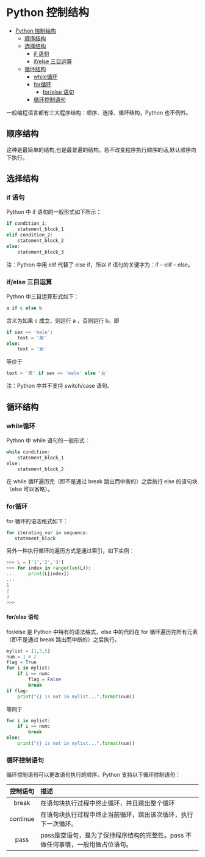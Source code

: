 # Python 控制结构

- [Python 控制结构](#python-控制结构)
  - [顺序结构](#顺序结构)
  - [选择结构](#选择结构)
    - [if 语句](#if-语句)
    - [if/else 三目运算](#ifelse-三目运算)
  - [循环结构](#循环结构)
    - [while循环](#while循环)
    - [for循环](#for循环)
      - [for/else 语句](#forelse-语句)
    - [循环控制语句](#循环控制语句)

一般编程语言都有三大程序结构：顺序、选择、循坏结构，Python 也不例外。

## 顺序结构

这种是最简单的结构,也是最普遍的结构。若不改变程序执行顺序的话,默认顺序向下执行。

## 选择结构

### if 语句

Python 中 if 语句的一般形式如下所示：

```python
if condition_1:
    statement_block_1
elif condition_2:
    statement_block_2
else:
    statement_block_3
```

注：Python 中用 elif 代替了 else if，所以 if 语句的关键字为：if – elif – else。

### if/else 三目运算

Python 中三目运算形式如下：

```python
a if c else b
```

含义为如果 c 成立，则运行 a ，否则运行 b。即

```python
if sex == 'male':
    text = '男'
else:
    text = '女'
```

等价于

```python
text = '男' if sex == 'male' else '女'
```

注：Python 中并不支持 switch/case 语句。

## 循环结构

### while循环

Python 中 while 语句的一般形式：

```python
while condition:
    statement_block_1
else：
    statement_block_2
```

在 while 循环遍历完（即不是通过 break 跳出而中断的）之后执行 else 的语句块（else 可以省略）。

### for循环

for 循环的语法格式如下：

```python
for iterating_var in sequence:
   statement_block
```

另外一种执行循环的遍历方式是通过索引，如下实例：

```python
>>> L = ['1','2','3']
>>> for index in range(len(L)):
...     print(L[index])
...
1
2
3
>>>
```

#### for/else 语句

for/else 是 Python 中特有的语法格式，else 中的代码在 for 循环遍历完所有元素（即不是通过 break 跳出而中断的）之后执行。

```python
mylist = [1,3,5]
num = 1 # 2
flag = True
for i in mylist:
    if i == num:
        flag = False
        break
if flag:
    print("{} is not in mylist...".format(num))
```

等同于

```python
for i in mylist:
    if i == num:
        break
else:
    print("{} is not in mylist...".format(num))
```

### 循环控制语句

循环控制语句可以更改语句执行的顺序。Python 支持以下循环控制语句：

控制语句 | 描述
:-: | :-
break | 在语句块执行过程中终止循环，并且跳出整个循环
continue | 在语句块执行过程中终止当前循环，跳出该次循环，执行下一次循环。
pass | pass是空语句，是为了保持程序结构的完整性。pass 不做任何事情，一般用做占位语句。
